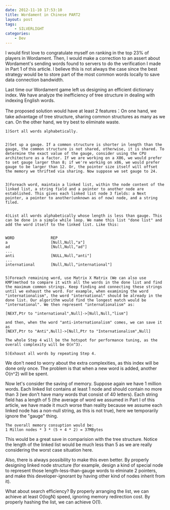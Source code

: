 ```yaml
---
date: 2012-11-10 17:53:10
title: Wordament in Chinese PART2
layout: post
tags:
    - SILVERLIGHT
categories:
    - Dev
---
```

I would first love to congratulate myself on ranking in the top 23% of players in Wordament. Then, I would make a correction to an assert about Wordament's sending words found to servers to do the verification I made in Part 1 of this article. I believe this is not always the case since the best strategy would be to store part of the most common words locally to save data connection bandwidth.

Last time our Wordament game left us designing an efficient dictionary index. We have analyze the inefficiency of tree structure in dealing with indexing English words.

The proposed solution would have at least 2 features：On one hand, we take advantage of tree structure, sharing common structures as many as we can. On the other hand, we try best to eliminate waste.

	1)Sort all words alphabetically.


	2)Set up a gauge. If a common structure is shorter in length than the gauge, the common structure is not shared, otherwise, it is shared. To determine the exact value of the gauge, consider using the CPU architecture as a factor. If we are working on a X86, we would prefer to set gauge larger than 8; if we're working on x86, we would prefer gauge to be larger than 12. Or, the pointer size itself will offset the memory we thrifted via sharing. Now suppose we set gauge to 24.


	3)Foreach word, maintain a linked list, within the node content of the linked list, a string field and a pointer to another node are established. This gives each linked list node 3 fields: a Next pointer, a pointer to another(unknown as of now) node, and a string filed.


	4)List all words alphabetically whose length is less than gauge. This can be done in a simple while loop. We name this list "done list" and add the word itself to the linked list. Like this:


	WORD 				REP
	a					[Null,Null,"a"]
	ad					[Null,Null,"ad"]
	...
	anti				[NULL,Null,"anti"]
	...
	international		[Null,Null,"international"]


	5)Foreach remaining word, use Matrix X Matrix (We can also use KMP)method to compare it with all the words in the done list and find the maximum common strings. Keep finding and connecting these strings until we exhaust the word. For example, when examining the word "internationalism", the word "international" should be already in the done list. Our algorithm would find the longest match would be "international". We then represent "internationalism" as:

	[NEXT,Ptr to "international",Null]->[Null,Null,"lism"]

	and then, when the word "anti-internationalism" comes, we can save it as
	[NEXT,Ptr to "Anti",Null]->[Null,Ptr to "Internationalism",Null]

	The whole Step 4 will be the hotspot for performance tuning, as the overall complexity will be O(n^3).

	5)Exhaust all words by repeating Step 4.

We don't need to worry about the extra complexities, as this index will be done only once. The problem is that when a new word is added, another O(n^2) will be spent.

Now let's consider the saving of memory. Suppose again we have 1 million words. Each linked list contains at least 1 node and should contain no more than 3 (we don't have many words that consist of 40 letters). Each string field has a length of 5 (the average of word we assumed in Part I of this article, we have made it much worse than reality because we assume each linked node has a non-null string, as this is not true), here we temporarily ignore the "gauge" thing.

	The overall memory consuption would be:
	1 Millon nodes * 3 * (5 + 4 * 2) = 37MBytes

This would be a great save in comparision with the tree structure. Notice the length of the linked list would be much less than 5 as we are really considering the worst case situation here.

Also, there is always possibility to make this even better. By properly designing linked node structure (for example, design a kind of special node to represent those length-less-than-gauge words to elminate 2 pointers, and make this developer-ignorant by having other kind of nodes inherit from it).

What about search efficiency?
By properly arranging the list, we can achieve at least O(logN) speed, ignoring memory redirection cost. By properly hashing the list, we can achieve O(1).